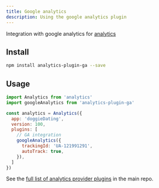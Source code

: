 ```yaml
---
title: Google analytics
description: Using the google analytics plugin
---
```


Integration with google analytics for [analytics](https://www.npmjs.com/package/analytics)

## Install

```bash
npm install analytics-plugin-ga --save
```

## Usage

```js
import Analytics from 'analytics'
import googleAnalytics from 'analytics-plugin-ga'

const analytics = Analytics({
  app: 'doggieDating',
  version: 100,
  plugins: [
    // GA integration
    googleAnalytics({
      trackingId: 'UA-121991291',
      autoTrack: true,
    }),
  ]
})
```

See the [full list of analytics provider plugins](https://github.com/DavidWells/analytics#current-plugins) in the main repo.
